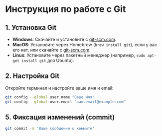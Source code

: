 # Инструкция по работе с Git

## 1. Установка Git
- **Windows**: Скачайте и установите с [git-scm.com](https://git-scm.com/download/win).
- **MacOS**: Установите через Homebrew (`brew install git`), если у вас его нет, или скачайте с [git-scm.com](https://git-scm.com/download/mac).
- **Linux**: Установите через пакетный менеджер (например, `sudo apt-get install git` для Ubuntu).

## 2. Настройка Git
Откройте терминал и настройте ваше имя и email:
```bash
git config --global user.name "Ваше Имя"
git config --global user.email "ваш.email@example.com"
```

## 5. Фиксация изменений (commit)
```bash
git commit -m "Ваше сообщение о коммите"
```
